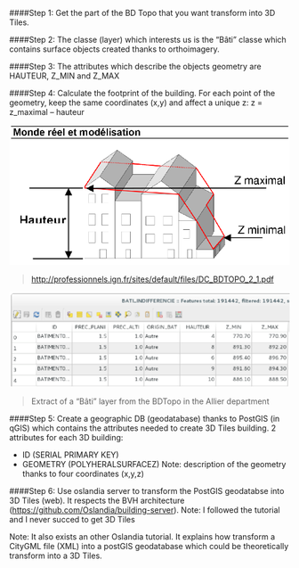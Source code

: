 ####Step 1:
Get the part of the BD Topo that you want transform into 3D Tiles.

####Step 2:
The classe (layer) which interests us is the “Bâti” classe which contains surface objects created thanks to orthoimagery.

####Step 3:
The attributes which describe the objects geometry are HAUTEUR, Z_MIN and Z_MAX

####Step 4:
Calculate the footprint of the building.
For each point of the geometry, keep the same coordinates (x,y) and affect a unique z:
z = z_maximal – hauteur

![geom_bati_BDTopo](./geom_bati_BDTopo.png "geom_bati_BDTopo")
> http://professionnels.ign.fr/sites/default/files/DC_BDTOPO_2_1.pdf

![extract_BDTopo.png](./extract_BDTopo.png "extract_BDTopo.png")
> Extract of a “Bâti” layer from the  BDTopo in the Allier department

####Step 5:
Create a geographic DB (geodatabase) thanks to PostGIS (in qGIS) which contains the attributes needed to create 3D Tiles building.
2 attributes for each 3D building: 
* ID (SERIAL PRIMARY KEY)
* GEOMETRY (POLYHERALSURFACEZ)     Note: description of the geometry thanks to four coordinates (x,y,z) 

####Step 6:
Use oslandia server to transform the PostGIS geodatabse into 3D Tiles (web).
It respects the BVH architecture (https://github.com/Oslandia/building-server).
Note: I followed the tutorial and I never succed to get 3D Tiles


Note: It also exists an other Oslandia tutorial. It explains how transform a CityGML file (XML) into a postGIS geodatabase which could be theoretically transform into a 3D Tiles.

